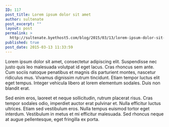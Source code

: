 ```yaml
---
ID: 117
post_title: Lorem ipsum dolor sit amet
author: sultenate
post_excerpt: ""
layout: post
permalink: >
  http://sultenate.byethost5.com/blog/2015/03/13/lorem-ipsum-dolor-sit-amet-2/
published: true
post_date: 2015-03-13 11:33:59
---
```

Lorem ipsum dolor sit amet, consectetur adipiscing elit. Suspendisse nec justo quis leo malesuada volutpat id eget lacus. Cras rhoncus sem ante. Cum sociis natoque penatibus et magnis dis parturient montes, nascetur ridiculus mus. Vivamus dignissim rutrum tincidunt. Etiam tempor luctus elit eget tempus. Integer vehicula libero at lorem elementum sodales. Duis non blandit erat.

Sed enim eros, laoreet et neque sollicitudin, rutrum placerat risus. Cras tempor sodales odio, imperdiet auctor erat pulvinar et. Nulla efficitur luctus ultrices. Etiam sed vestibulum eros. Nulla tempus euismod tortor eget interdum. Vestibulum in metus et mi efficitur malesuada. Sed rhoncus neque at augue pellentesque, eget fringilla ex porta.